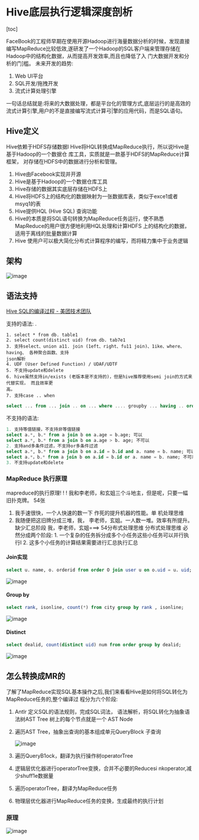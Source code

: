 # Hive底层执行逻辑深度剖析

[toc]



FaceBook的工程师早期在使用开源Hadoop进行海量数据分析的时候，发现直接编写MapReduce比较低效,遂研发了一个Hadoop的SQL客户端来管理存储在Hadoop中的结构化数据，从而提高开发效率,而且也降低了入
门大数据开发和分析的门]槛。
未来开发的趋势:
1. Web UI平台
2. SQL开发/拖拽开发
3. 流式计算处理引擎

一句话总结就是:将来的大数据处理，都是平台化的管理方式,底层运行的是高效的流式计算引擎,用户的不是直接编写流式计算弓|擎的应用代码，而是SQL语句。



## Hive定义

Hive依赖于HDFS存储数据I Hive将HQL转换成MapReduce执行，所以说Hive是基于Hadoop的一个数据仓 库工具，实质就是一款基于HDFS的MapReduce计算框架， 对存储在HDFS中的数据进行分析和管理。

1. Hive由Facebook实现并开源
2. Hive是基于Hadoop的一个数据仓库工具
3. Hive存储的数据其实底层存储在HDFS上
4. Hive将HDFS上的结构化的数据映射为一张数据库表，类似于exce1或者msyq1的表
5. Hive提供HQL (Hive SQL) 查询功能
6. Hive的本质是将SQL语句转换为MapReduce任务运行，使不熟悉MapReduce的用户很方便地利用HQL处理和计算HDFS
上的结构化的数据，适用于离线的批量数据计算
7. Hive 使用户可以极大简化分布式计算程序的编写，而将精力集中于业务逻辑



## 架构

![image](https://static.lovedata.net/21-05-26-7a17e2e96617198524ca6ad9430b40bc.png)



## 语法支持

[Hive SQL的编译过程 - 美团技术团队](https://tech.meituan.com/2014/02/12/hive-sql-to-mapreduce.html)

支持的语法: .

```text
1. select * from db. table1
2. select count(distinct uid) from db. tab7e1
3. 支持select、union a11. join (1eft、right、fu11 join)、1ike、where、having、 各种聚合函数、支持
json解析
4. UDF (User Defined Function) / UDAF/UDTF
5. 不支持update和delete
6. hive虽然支持in/exists (老版本是不支持的)，但是hive推荐使用semi join的方式来代替实现， 而且效率更
高。
7. 支持case .. when
```

```sql
select ... from ... join .. on ... where .... groupby ... having .. order by .. Timit .
```



不支持的语法:

```sql
1. 支持等值链接，不支持非等值链接
select a.*, b.* from a join b on a.age = b.age; 可以
select a.*, b.* from a join b on a.age > b. age; 不可以
2. 支持and多条件过滤，不支持or多条件过滤
select a.*, b.* from a join b on a.id = b.id and a. name = b. name; 可以
select a.*，b.* from a join b on a.id = b.id or a. name = b. name; 不可以
3. 不支持update和delete
```



### MapReduce 执行原理

mapreduce的执行原理! ! !
我和李老师，和玄姐三个斗地主，但是呢，只要一幅旧扑克牌。 54张
1. 我手速很快，一个人快速的数一下
	作死的提升机器的性能。单 机处理思维
2. 我随便把这旧牌分成三堆，我， 李老师，玄姐。一人数一堆。效率有所提升。 缺少汇总阶段
		我，李老师，玄姐===> 54分布式处理思维
		分布式处理思维
		必然分成两个阶段:
			1. 一个复杂的任务拆分成多个小任务这些小任务可以并行执行I
			2. 这多个小任务的计算结果需要进行汇总执行汇总



#### Join实现

```sql
select u. name, o. orderid from order O join user u on o.uid = u. uid;
```

![image](https://static.lovedata.net/21-05-26-364dbe212d8b2f15566cd51c7f9a9bca.png)



#### Group  by

```sql
select rank, isonline, count(*) from city group by rank , isonline;
```



![image](https://static.lovedata.net/21-05-26-4970c718bf9cf81a8f777e179c55366a.png)



#### Distinct

```sql
select dealid, count(distinct uid) num from order group by dealid;
```

![image](https://static.lovedata.net/21-05-26-77d7d2c3fd82db09c29574b8499c499f.png)



## 怎么转换成MR的

了解了MapReduce实现SQL基本操作之后,我们来看看Hive是如何将SQL转化为MapReduce任务的,整个编译过
程分为六个阶段:

1. Antlr 定义SQL的语法规则，完成SQL词法， 语法解析，将SQL转化为抽象语法树AST Tree 树上的每个节点就是一个 AST Node
2. 遍历AST Tree，抽象出查询的基本组成单元QueryBlock 子查询

   ![image](https://static.lovedata.net/21-05-26-5a4602d62baee65b5af790a45d3a9f07.png)

3. 遍历QueryB1ock，翻译为执行操作树operatorTree
4. 逻辑层优化器进行operatorTree变换，合并不必要的Reducesi nkoperator,减少shuff1e数据量
5. 遍历operatorTree，翻译为MapReduce任务
6. 物理层优化器进行MapReduce任务的变换，生成最终的执行计划



### 原理

![image](https://static.lovedata.net/21-05-28-a31deb261cb35ec910455f0dfd794a4d.png)





